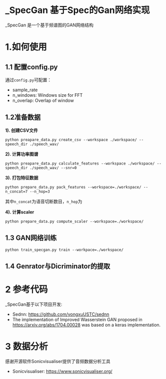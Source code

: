 # _SpecGan 基于Spec的Gan网络实现

_SpecGan 是一个基于频谱图的GAN网络结构

# 1.如何使用

## 1.1 配置config.py

通过`config.py`可配置：

- sample_rate
- n_windows: Windows size for FFT
- n_overlap: Overlap of window

## 1.2准备数据

**1). 创建CSV文件**

`python preapare_data.py create_csv --workspace ./workspace/ --speech_dir ./speech_wav/`

**2). 计算功率图谱**

`python preapare_data.py calculate_features --workspace ./workspace/ --speech_dir ./speech_wav/ --snr=0`

**3). 打包特征数据**

`python prepare_data.py pack_features --workspace=./workspace/ --n_concat=7 --n_hop=3`

其中`n_concat`为语音切断数目，`n_hop`为

**4). 计算scaler**

`python prepare_data.py compute_scaler --workspace=./workspace/`

## 1.3 GAN网络训练

`python train_specgan.py train --workpace=./workspace/`

## 1.4 Genrator与Dicriminator的提取

# 2 参考代码

_SpecGan基于以下项目开发: 

- Sednn: https://github.com/yongxuUSTC/sednn
- The implementation of Improved Wasserstein GAN proposed in https://arxiv.org/abs/1704.00028 was based on a keras implementation.

# 3 数据分析

感谢开源软件Sonicvisualiser提供了音频数据分析工具
- Sonicvisualiser: https://www.sonicvisualiser.org/
